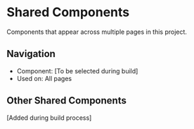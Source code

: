 # Shared Components

Components that appear across multiple pages in this project.

## Navigation
- Component: [To be selected during build]
- Used on: All pages

## Other Shared Components
[Added during build process]
